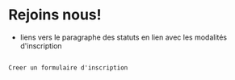 # Rejoins nous!

- liens vers le paragraphe des statuts en lien avec les modalités d'inscription


```{note}

Creer un formulaire d'inscription 


```